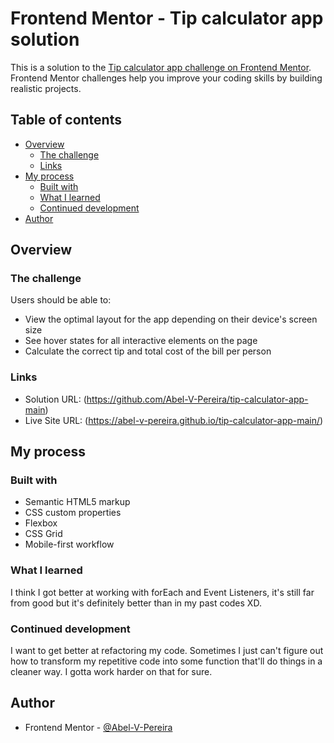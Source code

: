# Frontend Mentor - Tip calculator app solution

This is a solution to the [Tip calculator app challenge on Frontend Mentor](https://www.frontendmentor.io/challenges/tip-calculator-app-ugJNGbJUX). Frontend Mentor challenges help you improve your coding skills by building realistic projects.

## Table of contents

- [Overview](#overview)
  - [The challenge](#the-challenge)
  - [Links](#links)
- [My process](#my-process)
  - [Built with](#built-with)
  - [What I learned](#what-i-learned)
  - [Continued development](#continued-development)
- [Author](#author)

## Overview

### The challenge

Users should be able to:

- View the optimal layout for the app depending on their device's screen size
- See hover states for all interactive elements on the page
- Calculate the correct tip and total cost of the bill per person

### Links

- Solution URL: (https://github.com/Abel-V-Pereira/tip-calculator-app-main)
- Live Site URL: (https://abel-v-pereira.github.io/tip-calculator-app-main/)

## My process

### Built with

- Semantic HTML5 markup
- CSS custom properties
- Flexbox
- CSS Grid
- Mobile-first workflow

### What I learned

I think I got better at working with forEach and Event Listeners, it's still far from good but it's definitely better than in my past codes XD.

### Continued development

I want to get better at refactoring my code. Sometimes I just can't figure out how to transform my repetitive code into some function that'll do things in a cleaner way. I gotta work harder on that for sure.

## Author

- Frontend Mentor - [@Abel-V-Pereira](https://www.frontendmentor.io/profile/Abel-V-Pereira)
